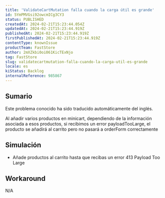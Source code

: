 ```yaml
---
title: 'ValidateCartMutation falla cuando la carga útil es grande'
id: 5YmPMVGsi92owcmICg3CY3
status: PUBLISHED
createdAt: 2024-02-21T15:23:44.054Z
updatedAt: 2024-02-21T15:23:44.919Z
publishedAt: 2024-02-21T15:23:44.919Z
firstPublishedAt: 2024-02-21T15:23:44.919Z
contentType: knownIssue
productTeam: FastStore
author: 2mXZkbi0oi061KicTExNjo
tag: FastStore
slug: validatecartmutation-falla-cuando-la-carga-util-es-grande
locale: es
kiStatus: Backlog
internalReference: 985867
---
```


## Sumario

<div class="alert alert-info">
  <p>Este problema conocido ha sido traducido automáticamente del inglés.</p>
</div>



Al añadir varios productos en minicart, dependiendo de la información asociada a esos productos, si recibimos un error payloadTooLarge, el producto se añadirá al carrito pero no pasará a orderForm correctamente


##

## Simulación




- Añade productos al carrito hasta que recibas un error 413 Payload Too Large



## Workaround


N/A





